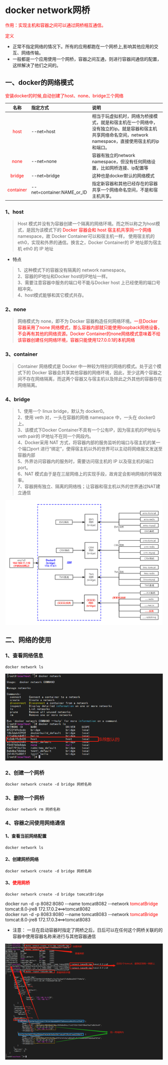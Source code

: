 # docker network网桥
<font color='red'>作用：实现主机和容器之间可以通过网桥相互通信。</font>

<font color='red'>定义</font>
+ 正常不指定网络的情况下。所有的应用都跑在一个网桥上,影响其他应用的交互、网络传输。
+ 一般都是一个应用使用一个网桥，容器之间互通，则进行容器间通信的配置，这样解决了他们之间的。

## 一、docker的网络模式

<font color="red">安装docker的时候,自动创建了host、none、bridge三个网络</font>

| **名称** | **指定方式**                       | **说明**                                                                                      |
|:----:|:---------------------------|:----------------------------------------------------------------------------------------|
|   <font color='red'>host</font>    | --net=host                 | 相当于玩虚拟机时，网络为桥接模式，就是和宿主机在一个网络中，没有独立的ip。就是容器和宿主机共享网络命名空间，network namespace，直接使用宿主机的ip和端口。 |
|   <font color='red'>none</font>    | --net=none                 | 容器有独立的network namespace，但没有任何网络设置，比如网桥连接、ip配置等                                          |                                             ||
|  <font color='red'>bridge</font>   | --net=bridge               | 这种也是docker默认的网络模式                                                                       |
| <font color='red'>container</font> | --net=container:NAME_or_ID | 指定新容器和其他已经存在的容器共享一个网络命名空间，不是和宿主机共享。                                                     |
### 1、host
> Host 模式并没有为容器创建一个隔离的网络环境。而之所以称之为host模式，是因为该模式下的 <font color='red'>Docker 容器会和 host 宿主机共享同一个网络</font> namespace，故 Docker Container可以和宿主机一样，
> 使用宿主机的eth0，实现和外界的通信。换言之，Docker Container的 IP 地址即为宿主机 eth0 的 IP 地址

+ 特点
>1、这种模式下的容器没有隔离的 network namespace。  
2、容器的IP地址和Docker host的IP地址一样。  
3、需要注意容器中服务的端口号不能与Docker host 上已经使用的端口号相冲突。  
4、host模式能够和其它模式共存。  

### 2、none
>网络模式为 none，即不为 Docker 容器构造任何网络环境。<font color='red'>一旦Docker 容器采用了none 网络模式，那么容器内部就只能使用loopback网络设备，不会再有其他的网络资源。Docker Container的none网络模式意味着不给该容器创建任何网络环境，容器只能使用127.0.0.1的本机网络</font>
### 3、container
> Container 网络模式是 Docker 中一种较为特别的网络的模式。处于这个模式下的 Docker 容器会共享其他容器的网络环境，因此，至少这两个容器之间不存在网络隔离，而这两个容器又与宿主机以及除此之外其他的容器存在网络隔离。 
### 4、bridge
>1、使用一个 linux bridge，默认为 docker0。<br>
2、使用 veth 对，一头在容器的网络 namespace 中，一头在 docker0 上。<br>
3、该模式下Docker Container不具有一个公有IP，因为宿主机的IP地址与veth pair的 IP地址不在同一个网段内。<br>
4、Docker采用 NAT 方式，将容器内部的服务监听的端口与宿主机的某一个端口port 进行“绑定”，使得宿主机以外的世界可以主动将网络报文发送至容器内部<br>
5、外界访问容器内的服务时，需要访问宿主机的 IP 以及宿主机的端口 port。<br>
6、NAT 模式由于是在三层网络上的实现手段，故肯定会影响网络的传输效率。<br>
7、容器拥有独立、隔离的网络栈；让容器和宿主机以外的世界通过NAT建立通信<br>

![bridge](network/bridge.png)
## 二、网络的使用
### 1、查看网络信息
```shell
docker network ls
```
![bridge-ls](network/bridge-ls.png)
### 2、创建一个网桥
```shell
docker network create -d bridge 网桥名称
```
### 3、删除一个网桥
```shell
docker network rm 网桥名称
```
### 4、容器之间使用网络通信
#### 1、查看当前网络配置
```shell
docker network ls
```
#### 2、创建网桥网络
```shell
docker network create -d bridge 网桥名称
```
#### 3、<font color='red'>使用网桥</font>
```shell
docker network create -d bridge tomcatBridge
```
docker run -d -p 8082:8080 --name tomcat8082 --network <font color='red'>tomcatBridge</font> tomcat:8.0-jre8 172.17.0.2<==>tomcat8082  
docker run -d -p 8083:8080 --name tomcat8083 --network <font color='red'>tomcatBridge</font> tomcat:8.0-jre8 172.17.0.3<==>tomcat8083

+ 注意：
一旦在启动容器时指定了网桥之后，日后可以在任何这个网桥关联的的容器中使用容器名称来进行与其他容器通信

![container-bridge](network/container-bridge.png)


